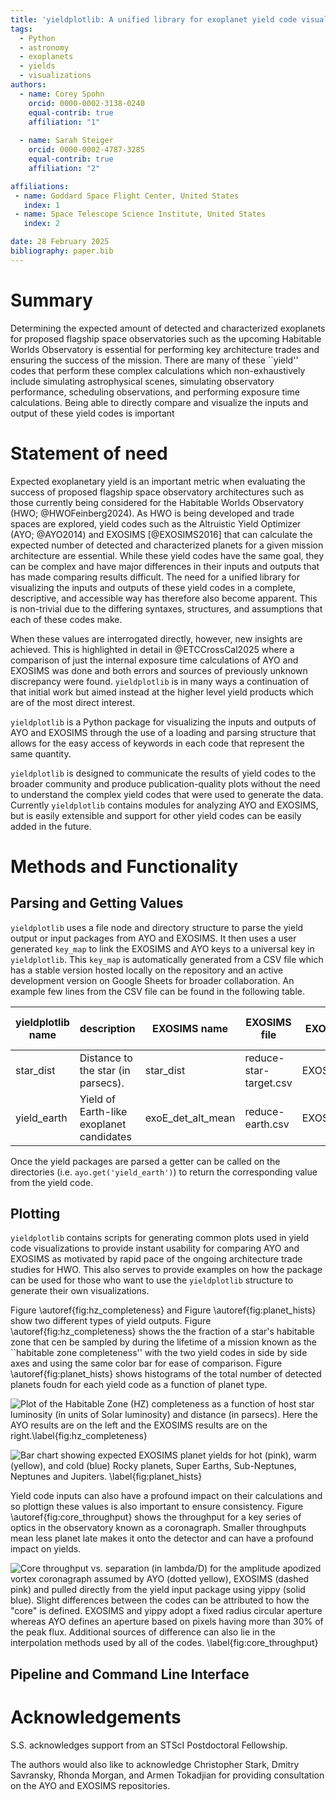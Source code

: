 ```yaml
---
title: 'yieldplotlib: A unified library for exoplanet yield code visualizations'
tags:
  - Python
  - astronomy
  - exoplanets
  - yields
  - visualizations
authors:
  - name: Corey Spohn
    orcid: 0000-0002-3138-0240
    equal-contrib: true
    affiliation: "1" 
    
  - name: Sarah Steiger
    orcid: 0000-0002-4787-3285
    equal-contrib: true
    affiliation: "2" 

affiliations:
 - name: Goddard Space Flight Center, United States
   index: 1
 - name: Space Telescope Science Institute, United States
   index: 2

date: 28 February 2025
bibliography: paper.bib
---
```


# Summary

Determining the expected amount of detected and characterized exoplanets for proposed flagship space 
observatories such as the upcoming Habitable Worlds Observatory is essential for performing key 
architecture trades and ensuring the success of the mission. There are many of these ``yield'' 
codes that perform these complex calculations which non-exhaustively include simulating 
astrophysical scenes, simulating observatory performance, scheduling observations, and performing 
exposure time calculations. Being able to directly compare and visualize the inputs and output of
these yield codes is important 

# Statement of need

Expected exoplanetary yield is an important metric when evaluating the success of proposed
flagship space observatory architectures such as those currently being considered for the Habitable 
Worlds Observatory (HWO; @HWOFeinberg2024). As HWO is being developed and trade spaces are 
explored, yield codes such as the Altruistic Yield Optimizer (AYO; @AYO2014) and EXOSIMS 
[@EXOSIMS2016] that can calculate the expected number of detected and characterized planets for a 
given mission architecture are essential. While these yield codes have the same goal, they can be 
complex and have major differences in their inputs and outputs that has made comparing results 
difficult. The need for a unified library for visualizing the inputs and outputs of these yield 
codes in a complete, descriptive, and accessible way has therefore also become apparent. This is 
non-trivial due to the differing syntaxes, structures, and assumptions that each of these codes
make. 

When these values are interrogated directly, however, new insights are achieved. This is 
highlighted in detail in @ETCCrossCal2025 where a comparison of just the internal exposure time 
calculations of AYO and EXOSIMS was done and both errors and sources of previously unknown 
discrepancy were found. `yieldplotlib` is in many ways a continuation of that initial work but 
aimed instead at the higher level yield products which are of the most direct interest. 

`yieldplotlib` is a Python package for visualizing the inputs and outputs of AYO and EXOSIMS 
through the use of a loading and parsing structure that allows for the easy access of keywords 
in each code that represent the same quantity. 

`yieldplotlib` is designed to communicate the results of yield codes to the broader community and 
produce publication-quality plots without the need to understand the complex yield codes that were 
used to generate the data. Currently `yieldplotlib` contains modules for analyzing AYO and EXOSIMS, 
but is easily extensible and support for other yield codes can be easily added in the future.

# Methods and Functionality 

## Parsing and Getting Values
`yieldplotlib` uses a file node and directory structure to parse the yield output or input packages 
from AYO and EXOSIMS. It then uses a user generated `key_map` to link the EXOSIMS and AYO keys to a 
universal key in `yieldplotlib`. This `key_map` is automatically generated from a CSV file which 
has a stable version hosted locally on the repository and an active development version on Google 
Sheets for broader collaboration. An example few lines from the CSV file can be found in the 
following table.

| yieldplotlib name | description                              | EXOSIMS name      | EXOSIMS file           | EXOSIMS Class  | AYO name                 | AYO file         | AYO Class  | EXOSIMS unit | Comment | EXOSIMS transform type | EXOSIMS transform value | AYO transform type | AYO transform value |
|-------------------|------------------------------------------|-------------------|------------------------|----------------|--------------------------|------------------|------------|--------------|---------|------------------------|-------------------------|--------------------|---------------------|
| star_dist         | Distance to the star (in parsecs).       | star_dist         | reduce-star-target.csv | EXOSIMSCSVFile | dist (pc)                | target_list.csv  | AYOCSVFile |              |         |                        |                         |                    |                     |
| yield_earth       | Yield of Earth-like exoplanet candidates | exoE_det_alt_mean | reduce-earth.csv       | EXOSIMSCSVFile | exoEarth candidate yield | observations.csv | AYOCSVFile |              |         |                        |                         | sum                |                     |

Once the yield packages are parsed a getter can be called on the directories 
(i.e. `ayo.get('yield_earth')`) to return the corresponding value from the yield code.  

## Plotting

`yieldplotlib` contains scripts for generating common plots used in yield code visualizations to 
provide instant usability for comparing AYO and EXOSIMS as motivated by rapid pace of the ongoing 
architecture trade studies for HWO. This also serves to provide examples on how the package can be 
used for those who want to use the `yieldplotlib` structure to generate their own visualizations. 

Figure \autoref{fig:hz_completeness} and Figure \autoref{fig:planet_hists} show two different types 
of yield outputs. Figure \autoref{fig:hz_completeness} shows the the fraction of a star's habitable 
zone that cen be sampled by during the lifetime of a mission known as the ``habitable zone 
completeness'' with the two yield codes in side by side axes and using the same color bar for ease
of comparison. Figure \autoref{fig:planet_hists} shows histograms of the total number of detected 
planets foudn for each yield code as a function of planet type.

![Plot of the Habitable Zone (HZ) completeness as a function of host star luminosity (in units of 
Solar luminosity) and distance (in parsecs). Here the AYO results are on the left and the EXOSIMS 
results are on the right.\label{fig:hz_completeness}](figures/TEMP_hz_completeness.jpeg)

![Bar chart showing expected EXOSIMS planet yields for hot (pink), warm (yellow), and cold (blue)
Rocky planets, Super Earths, Sub-Neptunes, Neptunes and Jupiters.
\label{fig:planet_hists}](figures/TEMP_planet_histograms.jpeg)

Yield code inputs can also have a profound impact on their calculations and so plottign these 
values is also important to ensure consistency. Figure \autoref{fig:core_throughput} shows the 
throughput for a key series of optics in the observatory known as a coronagraph. Smaller 
throughputs mean less planet late makes it onto the detector and can have a profound impact on 
yields. 

![Core throughput vs. separation (in lambda/D) for the amplitude apodized vortex coronagraph 
assumed by AYO (dotted yellow), EXOSIMS (dashed pink) and pulled directly from the yield input 
package using yippy (solid blue). Slight differences between the codes can be attributed to how 
the "core" is defined. EXOSIMS and yippy adopt a fixed radius circular aperture whereas AYO 
defines an aperture based on pixels having more than 30% of the peak flux. Additional sources 
of difference can also lie in the interpolation methods used by all of the codes.
\label{fig:core_throughput}](figures/TEMP_core_throughput.jpg)

## Pipeline and Command Line Interface 

# Acknowledgements

S.S. acknowledges support from an STScI Postdoctoral Fellowship.

The authors would also like to acknowledge Christopher Stark, Dmitry Savransky, Rhonda Morgan, and 
Armen Tokadjian for providing consultation on the AYO and EXOSIMS repositories.
